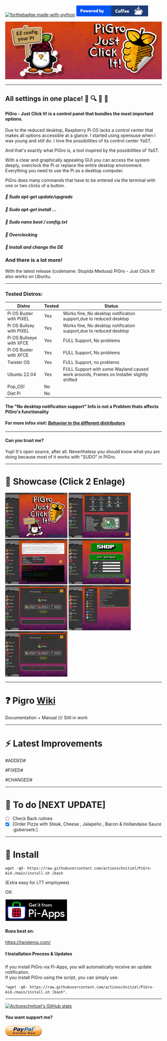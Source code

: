[![forthebadge made-with-python](http://ForTheBadge.com/images/badges/made-with-python.svg)](https://www.python.org/)
![forthebadge made-with-coffee](https://github.com/actionschnitzel/tingsandstuff/blob/main/powered_by_coffee.png)

![GUI](https://github.com/actionschnitzel/tingsandstuff/blob/main/header%20X.png)

---

## All settings in one place! :key: :mag: :hammer: :toilet:

#### PiGro - Just Click It! is a control panel that bundles the most important options.

Due to the reduced desktop, Raspberry Pi OS lacks a control center that makes all options accessible at a glance. I started using opensuse when I was young and still do. I love the possibilities of its control center YaST.

And that's exactly what PiGro is, a tool inspired by the possibilities of YaST.

With a clear and graphically appealing GUI you can access the system deeply, overclock the Pi or replace the entire desktop environment. Everything you need to use the Pi as a desktop computer.

PiGro does many commands that have to be entered via the terminal with one or two clicks of a button.

##### :wrench: Sudo apt-get update/upgrade

##### :wrench: Sudo apt-get install ...

##### :wrench: Sudo nano boot / config.txt

##### :wrench: Overclocking

##### :wrench: Install and change the DE

### And there is a lot more!


With the latest release (codename: Stupida Medusa) PiGro - Just Click It! also works on Ubuntu.     
     
---

### Tested Distros:

| Distro  | Tested | Status |
| ------------- | ------------- | ------------- |
| Pi OS Buster with PIXEL  | Yes  |Works fine, No desktop notification support,due to reduced desktop  |
| Pi OS Bullsey with PIXEL  | Yes  |Works fine, No desktop notification support,due to reduced desktop  |
| Pi OS Bullseye with XFCE  | Yes  |FULL Support, No problems  |
| Pi OS Buster with XFCE  | Yes  |FULL Support, No problems  |
| Twister OS  | Yes  |FULL Support, no problems  |
|Ubuntu 22.04 | Yes  |FULL Support with some Wayland caused work arounds, Frames on Installer slightly shifted |
| Pop_OS!  | No  |  |
| Diet Pi  | No  |  |
    
#### The "No desktop notification support" Info is not a Problem thats affects PiGro's functionality    
    
#### For more infos visit: [Behavior in the different distributors](https://github.com/actionschnitzel/PiGro-Aid-/wiki/Behavior-in-the-different-distributors)
---

#### Can you trust me?

Yup! It's open source, after all.
Nevertheless you should know what you are doing because most of it works with "SUDO" in PiGro.
    
---


# :doughnut: Showcase (Click 2 Enlage)

<img src="https://github.com/actionschnitzel/tingsandstuff/blob/main/pigro_pix/welcome.png" width="200"> <img src="https://github.com/actionschnitzel/tingsandstuff/blob/main/pigro_pix/system.png" width="200"> <img src="https://github.com/actionschnitzel/tingsandstuff/blob/main/pigro_pix/update.png" width="200"> <img src="https://github.com/actionschnitzel/tingsandstuff/blob/main/pigro_pix/installer.png" width="200"> <img src="https://github.com/actionschnitzel/tingsandstuff/blob/main/pigro_pix/tuning.png" width="200"> <img src="https://github.com/actionschnitzel/tingsandstuff/blob/main/pigro_pix/link.png" width="200"> <img src="https://github.com/actionschnitzel/tingsandstuff/blob/main/pigro_pix/tuning.png" width="200">

---

# :question: Pigro [Wiki](https://github.com/actionschnitzel/PiGro-Aid-/wiki)

Documentation + Manual /// Still in work

---

# :zap: Latest Improvements

#ADDED#


#FIXED#


#CHANGED#


---

# :rocket: To do [NEXT UPDATE]

- [ ] Check Back rutines
- [x] [Order Pizza with Steak, Cheese , Jalapeño , Bacon & Hollandaise Sauce :goberserk:]

---

# :floppy_disk: Install

```
wget -qO- https://raw.githubusercontent.com/actionschnitzel/PiGro-Aid-/main/install.sh |bash
```

(Extra easy for LTT employees)

OR:

[![badge](https://github.com/Botspot/pi-apps/blob/master/icons/badge.png?raw=true)](https://github.com/Botspot/pi-apps)

#### Runs best on:

https://twisteros.com/

#### :exclamation: Installation Process & Updates

If you install PiGro via Pi-Apps, you will automatically receive an update notification.  
If you install PiGro using the script, you can simply use:

```
"wget -qO- https://raw.githubusercontent.com/actionschnitzel/PiGro-Aid-/main/install.sh |bash".
```

---

[![Actionschnitzel's GitHub stats](https://github-readme-stats.vercel.app/api?username=actionschnitzel)](https://github.com/actionschnitzel/github-readme-stats)

#### You want support me?

[![badge](https://github.com/actionschnitzel/tingsandstuff/blob/main/kisspng-donation-computer-icons-portable-network-graphics-5b972c7ded3449.9709889315366339819716.png)](https://paypal.me/actionschnitzel?locale.x=de_DE)
